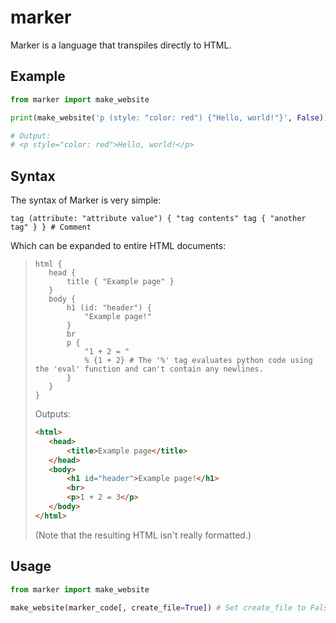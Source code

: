 # marker
Marker is a language that transpiles directly to HTML.

## Example
```py
from marker import make_website

print(make_website('p (style: "color: red") {"Hello, world!"}', False))

# Output:
# <p style="color: red">Hello, world!</p>
```

## Syntax
The syntax of Marker is very simple:
```
tag (attribute: "attribute value") { "tag contents" tag { "another tag" } } # Comment
```
Which can be expanded to entire HTML documents:
>```
>html {
>    head {
>        title { "Example page" }
>    }
>    body {
>        h1 (id: "header") {
>            "Example page!"
>        }
>        br
>        p {
>            "1 + 2 = "
>            % {1 + 2} # The '%' tag evaluates python code using the 'eval' function and can't contain any newlines.
>        }
>    }
>}
>```
>Outputs:
>```html
><html>
>    <head>
>        <title>Example page</title>
>    </head>
>    <body>
>        <h1 id="header">Example page!</h1>
>        <br>
>        <p>1 + 2 = 3</p>
>    </body>
></html>
>```
> (Note that the resulting HTML isn't really formatted.)
## Usage
```py
from marker import make_website

make_website(marker_code[, create_file=True]) # Set create_file to False if you just want to return the HTML string.
```
